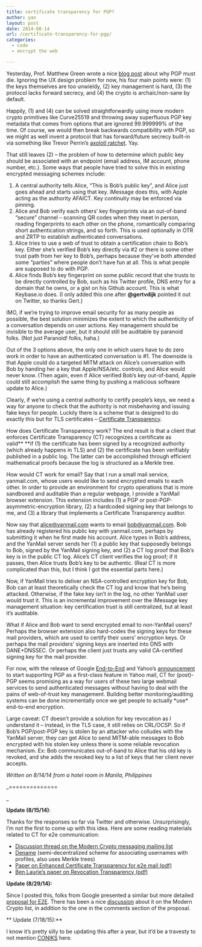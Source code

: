 ```yaml
---
title: certificate transparency for PGP?
author: yan
layout: post
date: 2014-08-14
url: /certificate-transparency-for-pgp/
categories:
  - code
  - encrypt the web

---
```

Yesterday, Prof. Matthew Green wrote a nice [blog post][1] about why PGP must die. Ignoring the UX design problem for now, his four main points were: (1) the keys themselves are too unwieldy, (2) key management is hard, (3) the protocol lacks forward secrecy, and (4) the crypto is archaic/non-sane by default.

Happily, (1) and (4) can be solved straightforwardly using more modern crypto primitives like Curve25519 and throwing away superfluous PGP key metadata that comes from options that are ignored 99.999999% of the time. Of course, we would then break backwards compatibility with PGP, so we might as well invent a protocol that has forward/future secrecy built-in via something like Trevor Perrin&#8217;s [axolotl ratchet][2]. Yay.

That still leaves (2) &#8211; the problem of how to determine which public key should be associated with an endpoint (email address, IM account, phone number, etc.). Some ways that people have tried to solve this in existing encrypted messaging schemes include:

  1. A central authority tells Alice, &#8220;This is Bob&#8217;s public key&#8221;, and Alice just goes ahead and starts using that key. iMessage does this, with Apple acting as the authority AFAICT. Key continuity may be enforced via pinning.
  2. Alice and Bob verify each others&#8217; key fingerprints via an out-of-band &#8220;secure&#8221; channel &#8211; scanning QR codes when they meet in person, reading fingerprints to each other on the phone, romantically comparing short authentication strings, and so forth. This is used optionally in OTR and ZRTP to establish authenticated conversations.
  3. Alice tries to use a web of trust to obtain a certification chain to Bob&#8217;s key. Either she&#8217;s verified Bob&#8217;s key directly via #2 or there is some other trust path from her key to Bob&#8217;s, perhaps because they&#8217;ve both attended some &#8220;parties&#8221; where people don&#8217;t have fun at all. This is what people are supposed to do with PGP.
  4. Alice finds Bob&#8217;s key fingerprint on some public record that she trusts to be directly controlled by Bob, such as his Twitter profile, DNS entry for a domain that he owns, or a gist on his Github account. This is what Keybase.io does. (I only added this one after **@gertvdijk** pointed it out on Twitter, so thanks Gert.)

IMO, if we&#8217;re trying to improve email security for as many people as possible, the best solution minimizes the extent to which the authenticity of a conversation depends on user actions. Key management should be invisible to the average user, but it should still be auditable by paranoid folks. (Not just Paranoid! folks, haha.)

Out of the 3 options above, the only one in which users have to do zero work in order to have an authenticated conversation is #1. The downside is that Apple could do a targeted MITM attack on Alice&#8217;s conversation with Bob by handing her a key that Apple/NSA/etc. controls, and Alice would never know. (Then again, even if Alice verified Bob&#8217;s key out-of-band, Apple could still accomplish the same thing by pushing a malicious software update to Alice.)

Clearly, if we&#8217;re using a central authority to certify people&#8217;s keys, we need a way for anyone to check that the authority is not misbehaving and issuing fake keys for people. Luckily there is a scheme that is designed to do exactly this but for TLS certificates &#8211; [Certificate Transparency][3].

How does Certificate Transparency work? The end result is that a client that enforces Certificate Transparency (CT) recognizes a certificate as valid** **if (1) the certificate has been signed by a recognized authority (which already happens in TLS) and (2) the certificate has been verifiably published in a public log. The latter can be accomplished through efficient mathematical proofs because the log is structured as a Merkle tree.

How would CT work for email? Say that I run a small mail service, yanmail.com, whose users would like to send encrypted emails to each other. In order to provide an environment for crypto operations that is more sandboxed and auditable than a regular webpage, I provide a YanMail browser extension. This extension includes (1) a PGP or post-PGP-asymmetric-encryption library, (2) a hardcoded signing key that belongs to me, and (3) a library that implements a Certificate Transparency auditor.

Now say that alice@yanmail.com wants to email bob@yanmail.com. Bob has already registered his public key with yanmail.com, perhaps by submitting it when he first made his account. Alice types in Bob&#8217;s address, and the YanMail server sends her (1) a public key that supposedly belongs to Bob, signed by the YanMail signing key, and (2) a CT log proof that Bob&#8217;s key is in the public CT log. Alice&#8217;s CT client verifies the log proof; if it passes, then Alice trusts Bob&#8217;s key to be authentic. (Real CT is more complicated than this, but I think I got the essential parts here.)

Now, if YanMail tries to deliver an NSA-controlled encryption key for Bob, Bob can at least theoretically check the CT log and know that he&#8217;s being attacked. Otherwise, if the fake key isn&#8217;t in the log, no other YanMail user would trust it. This is an incremental improvement over the iMessage key management situation: key certification trust is still centralized, but at least it&#8217;s auditable.

What if Alice and Bob want to send encrypted email to non-YanMail users? Perhaps the browser extension also hard-codes the signing keys for these mail providers, which are used to certify their users&#8217; encryption keys. Or perhaps the mail providers&#8217; signing keys are inserted into DNS with DANE+DNSSEC. Or perhaps the client just trusts any valid CA-certified signing key for the mail provider.

For now, with the release of Google [End-to-End][4] and Yahoo&#8217;s [announcement][5] to start supporting PGP as a first-class feature in Yahoo mail, CT for (post)-PGP seems promising as a way for users of these two large webmail services to send authenticated messages without having to deal with the pains of web-of-trust key management. Building better monitoring/auditing systems can be done incrementally once we get people to actually \*use\* end-to-end encryption.

Large caveat: CT doesn&#8217;t provide a solution for key revocation as I understand it &#8211; instead, in the TLS case, it still relies on CRL/OCSP. So if Bob&#8217;s PGP/post-PGP key is stolen by an attacker who colludes with the YanMail server, they can get Alice to send MITM-able messages to Bob encrypted with his stolen key unless there is some reliable revocation mechanism. Ex: Bob communicates out-of-band to Alice that his old key is revoked, and she adds the revoked key to a list of keys that her client never accepts.

_Written on 8/14/14 from a hotel room in Manila, Philippines_

_==============
  
_ 

**Update (8/15/14)**:

Thanks for the responses so far via Twitter and otherwise. Unsurprisingly, I&#8217;m not the first to come up with this idea. Here are some reading materials related to CT for e2e communication:

  * [Discussion thread on the Modern Crypto messaging mailing list][6]
  * [Dename][7] (semi-decentralized scheme for associating usernames with profiles, also uses Merkle trees)
  * [Paper on Enhanced Certificate Transparency for e2e mail (pdf)][8]
  * [Ben Laurie&#8217;s paper on Revocation Transparency (pdf)][9]

**Update (8/29/14):**

Since I posted this, folks from Google presented a similar but more detailed [proposal for E2E][10]. There has been a nice [discussion][11] about it on the Modern Crypto list, in addition to the one in the comments section of the proposal.

** Update (7/18/15):**

I know it&#8217;s pretty silly to be updating this after a year, but it&#8217;d be a travesty to not mention [CONIKS][12] here.

 [1]: http://blog.cryptographyengineering.com/2014/08/whats-matter-with-pgp.html
 [2]: https://github.com/trevp/axolotl/wiki
 [3]: http://www.certificate-transparency.org/
 [4]: https://code.google.com/p/end-to-end/
 [5]: http://arstechnica.com/security/2014/08/yahoo-to-begin-offering-pgp-encryption-support-in-yahoo-mail-service/
 [6]: https://moderncrypto.org/mail-archive/messaging/2014/000226.html
 [7]: https://github.com/andres-erbsen/dename
 [8]: https://eprint.iacr.org/2013/595.pdf
 [9]: http://sump2.links.org/files/RevocationTransparency.pdf
 [10]: https://code.google.com/p/end-to-end/wiki/KeyDistribution
 [11]: https://moderncrypto.org/mail-archive/messaging/2014/000708.html
 [12]: http://coniks.org
